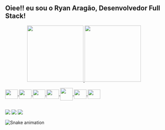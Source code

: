 ## Oiee!! eu sou o Ryan Aragão, Desenvolvedor Full Stack!
<link rel="stylesheet" href="https://cdn.jsdelivr.net/gh/devicons/devicon@v2.15.1/devicon.min.css">
<div align="center">
  <a href="https://github.com/Ryan-012">
  <img height="180em" src="https://github-readme-stats.vercel.app/api?username=Ryan-012&show_icons=true&theme=midnight-purple&include_all_commits=true&count_private=true"/>
  <img height="180em" src="https://github-readme-stats.vercel.app/api/top-langs/?username=Ryan-012&layout=compact&langs_count=7&theme=midnight-purple"/>
</div>
<div style="display: inline_block"><br>
  <img align="center"  height="30" width="40" src="https://cdn.jsdelivr.net/gh/devicons/devicon/icons/javascript/javascript-original.svg">
  <img align="center"  height="30" width="40" src="https://cdn.jsdelivr.net/gh/devicons/devicon/icons/html5/html5-original.svg">
  <img align="center"  height="30" width="40" src="https://cdn.jsdelivr.net/gh/devicons/devicon/icons/css3/css3-original.svg">
  <img align="center" height="30" width="40" src="https://cdn.jsdelivr.net/gh/devicons/devicon/icons/bootstrap/bootstrap-original.svg" />
  <img align="center" height="40" width="40" src="https://cdn.jsdelivr.net/gh/devicons/devicon/icons/nodejs/nodejs-original-wordmark.svg" />   
  <img align="center" height="30" width="40" src="https://cdn.jsdelivr.net/gh/devicons/devicon/icons/mongodb/mongodb-original-wordmark.svg" />   
  <img align="center" height="30" width="40"src="https://cdn.jsdelivr.net/gh/devicons/devicon/icons/firebase/firebase-plain.svg" />  
</div>
  
  ##
 
<div> 
  <a href="https://instagram.com/_ryanaragao" target="_blank"><img src="https://img.shields.io/badge/-Instagram-%23E4405F?style=for-the-badge&logo=instagram&logoColor=white" target="_blank"></a>
  <a href = "mailto:ryanbart87@gmail.com"><img src="https://img.shields.io/badge/-Gmail-%23333?style=for-the-badge&logo=gmail&logoColor=white" target="_blank"></a>
  <a href="https://www.linkedin.com/in/ryan-aragão-8b3152216" target="_blank"><img src="https://img.shields.io/badge/-LinkedIn-%230077B5?style=for-the-badge&logo=linkedin&logoColor=white" target="_blank"></a> 
 
  ![Snake animation](https://github.com/Ryan-012/Ryan-012/blob/output/github-contribution-grid-snake.svg)
 
</div>
